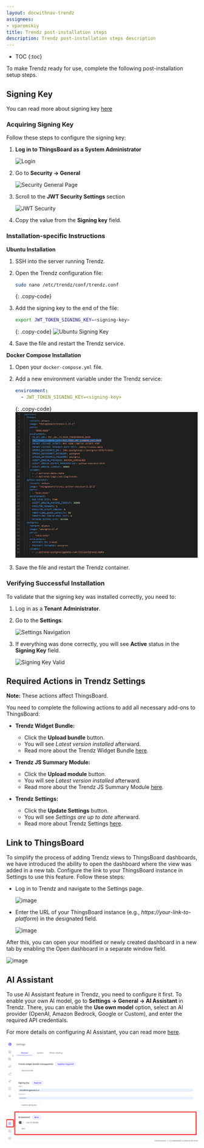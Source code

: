 ```yaml
---
layout: docwithnav-trendz
assignees:
- vparomskiy
title: Trendz post-installation steps
description: Trendz post-installation steps description
---
```


* TOC
{:toc}

To make Trendz ready for use, complete the following post-installation setup steps.

## Signing Key

You can read more about signing key [here](/docs/trendz/settings#signing-key)

### Acquiring Signing Key

Follow these steps to configure the signing key:

1. **Log in to ThingsBoard as a System Administrator**  

    ![Login](/images/trendz/signing-key-4.png)

2. Go to **Security → General**  

   ![Security General Page](/images/trendz/signing-key-5.png)

3. Scroll to the **JWT Security Settings** section  

   ![JWT Security](/images/trendz/signing-key-6.png)

4. Copy the value from the **Signing key** field.

### Installation-specific Instructions

**Ubuntu Installation**

1. SSH into the server running Trendz.

2. Open the Trendz configuration file:

   ```bash
   sudo nano /etc/trendz/conf/trendz.conf
   ```
   {: .copy-code}

3. Add the signing key to the end of the file:

   ```bash
   export JWT_TOKEN_SIGNING_KEY=<signing-key>
   ```
   {: .copy-code}
   ![Ubuntu Signing Key](/images/trendz/signing-key-7.png)

4. Save the file and restart the Trendz service.

**Docker Compose Installation**

1. Open your `docker-compose.yml` file.

2. Add a new environment variable under the Trendz service:

   ```yaml
   environment:
     - JWT_TOKEN_SIGNING_KEY=<signing-key>
   ```
   {: .copy-code}
   ![Docker Signing Key](/images/trendz/signing-key-8.png)

3. Save the file and restart the Trendz container.

### Verifying Successful Installation

To validate that the signing key was installed correctly, you need to:

1. Log in as a **Tenant Administrator**.
2. Go to the **Settings**.

   ![Settings Navigation](/images/trendz/signing-key-1.png)

3. If everything was done correctly, you will see **Active** status in the **Signing Key** field.  

   ![Signing Key Valid](/images/trendz/signing-key-3.png)

   
## Required Actions in Trendz Settings

**Note:** These actions affect ThingsBoard.

You need to complete the following actions to add all necessary add-ons to ThingsBoard:

- **Trendz Widget Bundle:**
    - Click the **Upload bundle** button.
    - You will see *Latest version installed* afterward.
    - Read more about the Trendz Widget Bundle [here](/docs/trendz/settings#trendz-widget-bundle).

- **Trendz JS Summary Module:**
    - Click the **Upload module** button.
    - You will see *Latest version installed* afterward.
    - Read more about the Trendz JS Summary Module [here](/docs/trendz/settings#trendz-js-summary-module).

- **Trendz Settings:**
    - Click the **Update Settings** button.
    - You will see *Settings are up to date* afterward.
    - Read more about Trendz Settings [here](/docs/trendz/settings#trendz-settings).

## Link to ThingsBoard

To simplify the process of adding Trendz views to ThingsBoard dashboards, we have introduced the ability to open the dashboard where the view was added in a new tab. 
Configure the link to your ThingsBoard instance in Settings to use this feature. Follow these steps:
* Log in to Trendz and navigate to the Settings page.

  ![image](/images/trendz/signing-key-1.png)

* Enter the URL of your ThingsBoard instance (e.g., *https://your-link-to-platform*) in the designated field.

  ![image](/images/trendz/link-to-tb.png)

After this, you can open your modified or newly created dashboard in a new tab by enabling the Open dashboard in a separate window field.

![image](/images/trendz/open-dashboard-in-separate-tab.png)

## AI Assistant

To use AI Assistant feature in Trendz, you need to configure it first. To enable your own AI model, go to **Settings → General → AI Assistant** in Trendz. 
There, you can enable the **Use own model** option, select an AI provider (OpenAI, Amazon Bedrock, Google or Custom), and enter the required API credentials.

For more details on configuring AI Assistant, you can read more [here](/docs/trendz/custom-ai-model-configuration.md).

![image](/images/trendz/ai/ai-model-configuration/use-own-model-1.png)
